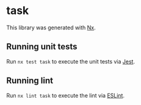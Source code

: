 # task

This library was generated with [Nx](https://nx.dev).

## Running unit tests

Run `nx test task` to execute the unit tests via [Jest](https://jestjs.io).

## Running lint

Run `nx lint task` to execute the lint via [ESLint](https://eslint.org/).
